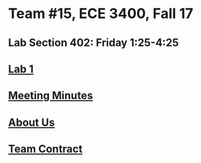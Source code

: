 # Team #15, ECE 3400, Fall 17
## Lab Section 402: Friday 1:25-4:25

## [Lab 1](.//Lab/Lab1/Lab1.md)

## [Meeting Minutes](./MeetingMinutes/MeetingMinutes.md)

## [About Us](./AboutUs.md)

## [Team Contract](./TeamContract.md)

